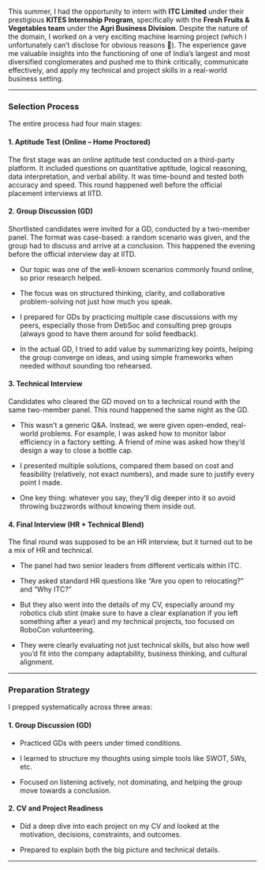 This summer, I had the opportunity to intern with **ITC Limited** under their prestigious **KITES Internship Program**, specifically with the **Fresh Fruits & Vegetables team** under the **Agri Business Division**. Despite the nature of the domain, I worked on a very exciting machine learning project (which I unfortunately can’t disclose for obvious reasons 🙂). The experience gave me valuable insights into the functioning of one of India’s largest and most diversified conglomerates and pushed me to think critically, communicate effectively, and apply my technical and project skills in a real-world business setting.

---

### **Selection Process**

The entire process had four main stages:

#### **1\. Aptitude Test (Online – Home Proctored)**

The first stage was an online aptitude test conducted on a third-party platform. It included questions on quantitative aptitude, logical reasoning, data interpretation, and verbal ability. It was time-bound and tested both accuracy and speed. This round happened well before the official placement interviews at IITD.

#### **2\. Group Discussion (GD)**

Shortlisted candidates were invited for a GD, conducted by a two-member panel. The format was case-based: a random scenario was given, and the group had to discuss and arrive at a conclusion. This happened the evening before the official interview day at IITD.

* Our topic was one of the well-known scenarios commonly found online, so prior research helped.

* The focus was on structured thinking, clarity, and collaborative problem-solving not just how much you speak.

* I prepared for GDs by practicing multiple case discussions with my peers, especially those from DebSoc and consulting prep groups (always good to have them around for solid feedback).

* In the actual GD, I tried to add value by summarizing key points, helping the group converge on ideas, and using simple frameworks when needed without sounding too rehearsed.

#### **3\. Technical Interview**

Candidates who cleared the GD moved on to a technical round with the same two-member panel. This round happened the same night as the GD.

* This wasn’t a generic Q\&A. Instead, we were given open-ended, real-world problems. For example, I was asked how to monitor labor efficiency in a factory setting. A friend of mine was asked how they’d design a way to close a bottle cap.

* I presented multiple solutions, compared them based on cost and feasibility (relatively, not exact numbers), and made sure to justify every point I made.

* One key thing: whatever you say, they’ll dig deeper into it so avoid throwing buzzwords without knowing them inside out.

#### **4\. Final Interview (HR \+ Technical Blend)**

The final round was supposed to be an HR interview, but it turned out to be a mix of HR and technical.

* The panel had two senior leaders from different verticals within ITC.

* They asked standard HR questions like “Are you open to relocating?” and “Why ITC?”

* But they also went into the details of my CV, especially around my robotics club stint (make sure to have a clear explanation if you left something after a year) and my technical projects, too focused on RoboCon volunteering.

* They were clearly evaluating not just technical skills, but also how well you’d fit into the company adaptability, business thinking, and cultural alignment.

---

### **Preparation Strategy**

I prepped systematically across three areas:

#### **1\. Group Discussion (GD)**

* Practiced GDs with peers under timed conditions.

* I learned to structure my thoughts using simple tools like SWOT, 5Ws, etc.

* Focused on listening actively, not dominating, and helping the group move towards a conclusion.

#### **2\. CV and Project Readiness**

* Did a deep dive into each project on my CV and looked at the motivation, decisions, constraints, and outcomes.

* Prepared to explain both the big picture and technical details.

---

